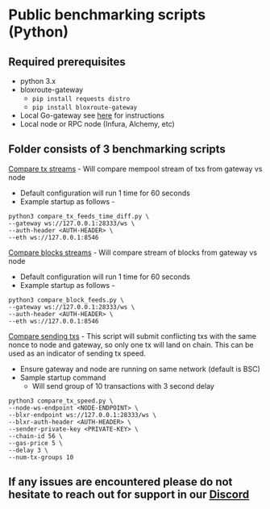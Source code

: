 # Public benchmarking scripts (Python)

## Required prerequisites

- python 3.x
- bloxroute-gateway
  - `pip install requests distro`
  - `pip install bloxroute-gateway`
- Local Go-gateway see [here](https://docs.bloxroute.com/gateway/gateway-installation/go-gateway) for instructions
- Local node or RPC node (Infura, Alchemy, etc)

## Folder consists of 3 benchmarking scripts

[Compare tx streams](compare_tx_feeds_time_diff.py) - Will compare mempool stream of txs from gateway vs node

- Default configuration will run 1 time for 60 seconds
- Example startup as follows -

```
python3 compare_tx_feeds_time_diff.py \
--gateway ws://127.0.0.1:28333/ws \
--auth-header <AUTH-HEADER> \
--eth ws://127.0.0.1:8546
```

[Compare blocks streams](compare_block_feeds.py) - Will compare stream of blocks from gateway vs node

- Default configuration will run 1 time for 60 seconds
- Example startup as follows -

```
python3 compare_block_feeds.py \
--gateway ws://127.0.0.1:28333/ws \
--auth-header <AUTH-HEADER> \
--eth ws://127.0.0.1:8546
```

[Compare sending txs](compare_tx_speed.py) - This script will submit conflicting txs with the same nonce to node and gateway, so only one tx will land on chain. This can be used as an indicator of sending tx speed.

- Ensure gateway and node are running on same network (default is BSC)
- Sample startup command
  - Will send group of 10 transactions with 3 second delay

```
python3 compare_tx_speed.py \
--node-ws-endpoint <NODE-ENDPOINT> \
--blxr-endpoint ws://127.0.0.1:28333/ws \
--blxr-auth-header <AUTH-HEADER> \
--sender-private-key <PRIVATE-KEY> \
--chain-id 56 \
--gas-price 5 \
--delay 3 \
--num-tx-groups 10
```

## If any issues are encountered please do not hesitate to reach out for support in our [Discord](https://discord.gg/Maz2ted6)
